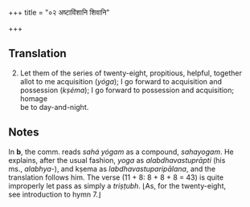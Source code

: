 +++
title = "०२ अष्टाविंशानि शिवानि"

+++
## Translation
2. Let them of the series of twenty-eight, propitious, helpful, together  
allot to me acquisition (*yóga*); I go forward to acquisition and  
possession (*kṣéma*); I go forward to possession and acquisition; homage  
be to day-and-night.

## Notes
  
  
  
  
  
In **b**, the comm. reads *sahá yógam* as a compound, *sahayogam*. He  
explains, after the usual fashion, *yoga* as *alabdhavastuprāpti* (his  
ms., *alabhya-*), and kṣema as *labdhavastuparipālana*, and the  
translation follows him. The verse (11 + 8: 8 + 8 + 8 = 43) is quite  
improperly let pass as simply a *triṣṭubh*. ⌊As, for the twenty-eight,  
see introduction to hymn 7.⌋
